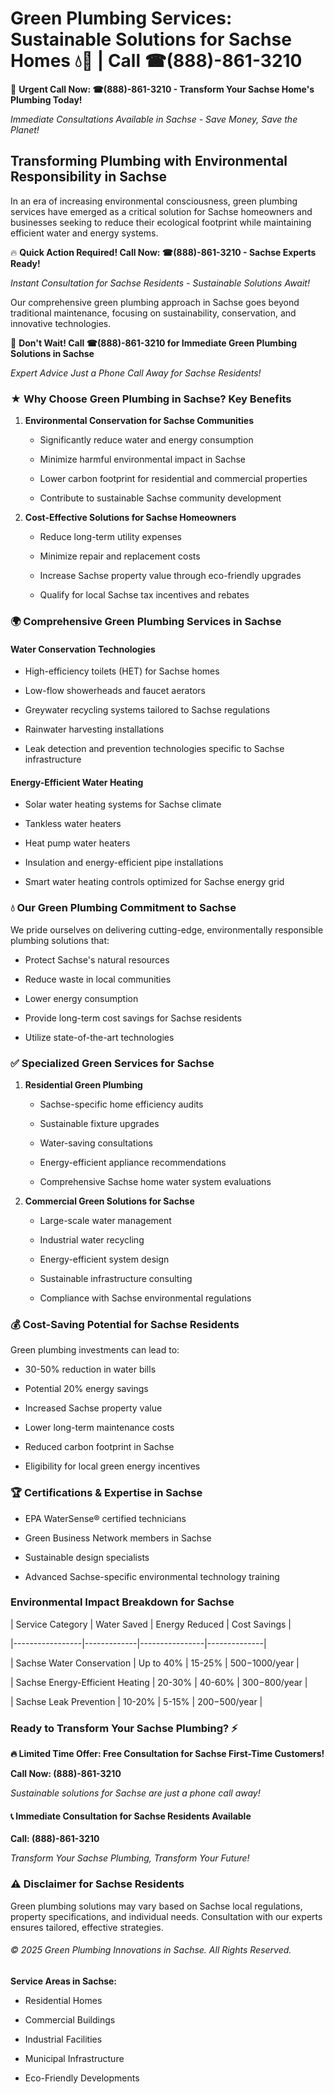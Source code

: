 # Green Plumbing Services: Sustainable Solutions for Sachse Homes 💧🌿 | Call ☎(888)-861-3210

🚨 **Urgent Call Now: ☎(888)-861-3210 - Transform Your Sachse Home's Plumbing Today!**
*Immediate Consultations Available in Sachse - Save Money, Save the Planet!*

## Transforming Plumbing with Environmental Responsibility in Sachse

In an era of increasing environmental consciousness, green plumbing services have emerged as a critical solution for Sachse homeowners and businesses seeking to reduce their ecological footprint while maintaining efficient water and energy systems. 

🔥 **Quick Action Required! Call Now: ☎(888)-861-3210 - Sachse Experts Ready!**
*Instant Consultation for Sachse Residents - Sustainable Solutions Await!*

Our comprehensive green plumbing approach in Sachse goes beyond traditional maintenance, focusing on sustainability, conservation, and innovative technologies.

🚨 **Don't Wait! Call ☎(888)-861-3210 for Immediate Green Plumbing Solutions in Sachse**
*Expert Advice Just a Phone Call Away for Sachse Residents!*

### ★ Why Choose Green Plumbing in Sachse? Key Benefits

1. **Environmental Conservation for Sachse Communities** 
   - Significantly reduce water and energy consumption
   - Minimize harmful environmental impact in Sachse
   - Lower carbon footprint for residential and commercial properties
   - Contribute to sustainable Sachse community development

2. **Cost-Effective Solutions for Sachse Homeowners** 
   - Reduce long-term utility expenses
   - Minimize repair and replacement costs
   - Increase Sachse property value through eco-friendly upgrades
   - Qualify for local Sachse tax incentives and rebates

### 🌍 Comprehensive Green Plumbing Services in Sachse

#### Water Conservation Technologies
- High-efficiency toilets (HET) for Sachse homes
- Low-flow showerheads and faucet aerators
- Greywater recycling systems tailored to Sachse regulations
- Rainwater harvesting installations
- Leak detection and prevention technologies specific to Sachse infrastructure

#### Energy-Efficient Water Heating
- Solar water heating systems for Sachse climate
- Tankless water heaters
- Heat pump water heaters
- Insulation and energy-efficient pipe installations
- Smart water heating controls optimized for Sachse energy grid

### 💧 Our Green Plumbing Commitment to Sachse

We pride ourselves on delivering cutting-edge, environmentally responsible plumbing solutions that:
- Protect Sachse's natural resources
- Reduce waste in local communities
- Lower energy consumption
- Provide long-term cost savings for Sachse residents
- Utilize state-of-the-art technologies

### ✅ Specialized Green Services for Sachse

1. **Residential Green Plumbing**
   - Sachse-specific home efficiency audits
   - Sustainable fixture upgrades
   - Water-saving consultations
   - Energy-efficient appliance recommendations
   - Comprehensive Sachse home water system evaluations

2. **Commercial Green Solutions for Sachse**
   - Large-scale water management
   - Industrial water recycling
   - Energy-efficient system design
   - Sustainable infrastructure consulting
   - Compliance with Sachse environmental regulations

### 💰 Cost-Saving Potential for Sachse Residents

Green plumbing investments can lead to:
- 30-50% reduction in water bills
- Potential 20% energy savings
- Increased Sachse property value
- Lower long-term maintenance costs
- Reduced carbon footprint in Sachse
- Eligibility for local green energy incentives

### 🏆 Certifications & Expertise in Sachse

- EPA WaterSense® certified technicians
- Green Business Network members in Sachse
- Sustainable design specialists
- Advanced Sachse-specific environmental technology training

### Environmental Impact Breakdown for Sachse

| Service Category | Water Saved | Energy Reduced | Cost Savings |
|-----------------|-------------|----------------|--------------|
| Sachse Water Conservation | Up to 40% | 15-25% | $500-$1000/year |
| Sachse Energy-Efficient Heating | 20-30% | 40-60% | $300-$800/year |
| Sachse Leak Prevention | 10-20% | 5-15% | $200-$500/year |

### Ready to Transform Your Sachse Plumbing? ⚡

**🔥 Limited Time Offer: Free Consultation for Sachse First-Time Customers!**

**Call Now: (888)-861-3210**
*Sustainable solutions for Sachse are just a phone call away!*

#### 📞 Immediate Consultation for Sachse Residents Available

**Call: (888)-861-3210**
*Transform Your Sachse Plumbing, Transform Your Future!*

### ⚠️ Disclaimer for Sachse Residents

Green plumbing solutions may vary based on Sachse local regulations, property specifications, and individual needs. Consultation with our experts ensures tailored, effective strategies.

###### © 2025 Green Plumbing Innovations in Sachse. All Rights Reserved.

**Service Areas in Sachse:** 
- Residential Homes
- Commercial Buildings
- Industrial Facilities
- Municipal Infrastructure
- Eco-Friendly Developments
